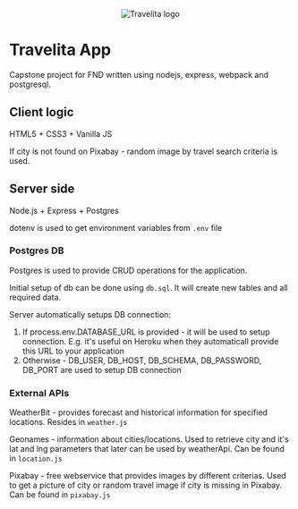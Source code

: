 <p align="center">
  <img src="https://user-images.githubusercontent.com/203106/82113206-f7e53300-975c-11ea-9edf-bb9238715d29.png" alt="Travelita logo"/>
</p>

# Travelita App

Capstone project for FND written using nodejs, express, webpack and postgresql.


## Client logic

HTML5 + CSS3 + Vanilla JS

If city is not found on Pixabay - random image by travel search criteria is used.

## Server side

Node.js + Express + Postgres

dotenv is used to get environment variables from `.env` file

### Postgres DB

Postgres is used to provide CRUD operations for the application. 

Initial setup of db can be done using `db.sql`. It will create new tables and all required data.

Server automatically setups DB connection:
1. If process.env.DATABASE_URL is provided - it will be used to setup connection. E.g. it's useful on Heroku when they automaticall provide this URL to your application 
2. Otherwise - DB_USER, DB_HOST, DB_SCHEMA, DB_PASSWORD, DB_PORT are used to setup DB connection

### External APIs

WeatherBit - provides forecast and historical information for specified locations. Resides in `weather.js`

Geonames - information about cities/locations. Used to retrieve city and it's lat and lng parameters that later can be used by weatherApi. Can be found in `location.js`

Pixabay - free webservice that provides images by different criterias. Used to get a picture of city or random travel image if city is missing in Pixabay. Can be found in `pixabay.js`
